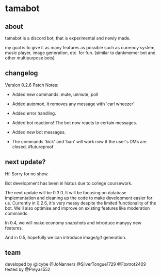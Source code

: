 # tamabot

<h2> about </h2>
tamabot is a discord bot, that is experimental and newly made.

my goal is to give it as many features as possible such as currency system, music player, image generation, etc. for fun.
(similar to dankmemer bot and other multipurpose bots)

<h2> changelog </h2>
Version 0.2.6 Patch Notes:

- Added new commands: mute, unmute, poll

- Added automod, it removes any message with 'carl wheezer'

- Added error handling.

- Added bot reactions! The bot now reacts to certain messages.

- Added new bot messages.

- The commands 'kick' and 'ban' will work now if the user's DMs are closed. #futureproof


<h2> next update? </h2>
Hi! Sorry for no show.

Bot development has been in hiatus due to college coursework.

The next update will be 0.3.0. It will be focusing on database implementation and cleaning up the code to make development easier for us.
Currently in 0.2.6, it's very messy despite the limited functionality of the bot.
We'll also optimise and improve on existing features like moderation commands.

In 0.4, we will make economy snapshots and introduce manyyy new features.

And in 0.5, hopefully we can introduce image/gif generation.


<h2> team </h2>
developed by @icybe @JoNanners @SilverTongue1729 @Foxtrot2409
tested by @Preyas552
